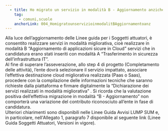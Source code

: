 ```yaml
---
  - title: Ho migrato un servizio in modalità B - Aggiornamento anziché in modalità A - Trasferimento, come inizialmente dichiarato in candidatura. Cosa dovrò fare in vista dell'asseverazione?
    tag:
      - comuni,scuole
    anchorLink: 004_HomigratounservizioinmodalitBAggiornamentoanz
---
```


Alla luce dell’aggiornamento delle Linee guida per i Soggetti attuatori, è consentito realizzare servizi in modalità migliorativa, cioè realizzare in modalità B “Aggiornamento di applicazioni sicure in Cloud” servizi che in candidatura erano stati inseriti con modalità A “Trasferimento in sicurezza dell’infrastruttura IT”.  
Al fine di superare l’asseverazione, allo step 4 di progetto (Completamento delle attività), l’ente dovrà selezionare il servizio impattato, associare l’effettiva destinazione cloud migliorativa realizzata (Paas o Saas), procedere con la compilazione delle informazioni tecniche che saranno richieste dalla piattaforma e firmare digitalmente la “Dichiarazione dei servizi realizzati in modalità migliorativa” . 
Si ricorda che la valutazione positiva dell’effettiva migrazione in modalità “B - Aggiornamento” non comporterà una variazione del contributo riconosciuto all’ente in fase di candidatura.  
Ulteriori chiarimenti sono disponibili nelle Linee Guida Avvisi LUMP SUM e, in particolare, nell'Allegato 1, paragrafo 7 disponibile al seguente link (Linee Guida Soggetti Attuatori, Versioni in vigore).
